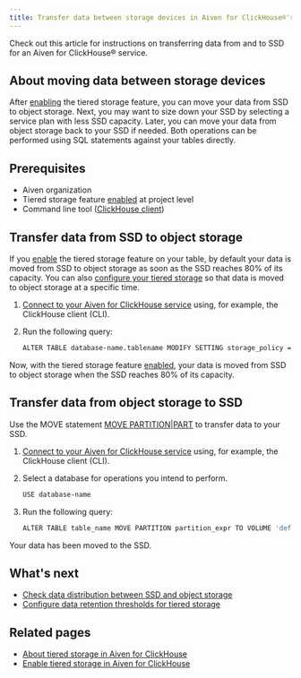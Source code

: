```yaml
---
title: Transfer data between storage devices in Aiven for ClickHouse®'s tiered storage
---
```


Check out this article for instructions on transferring data from and to
SSD for an Aiven for ClickHouse® service.

## About moving data between storage devices

After
[enabling](/docs/products/clickhouse/howto/enable-tiered-storage) the tiered storage feature, you can move your data from SSD
to object storage. Next, you may want to size down your SSD by selecting
a service plan with less SSD capacity. Later, you can move your data
from object storage back to your SSD if needed. Both operations can be
performed using SQL statements against your tables directly.

## Prerequisites

-   Aiven organization
-   Tiered storage feature
    [enabled](/docs/products/clickhouse/howto/enable-tiered-storage) at project level
-   Command line tool
    ([ClickHouse client](/docs/products/clickhouse/howto/connect-with-clickhouse-cli))

## Transfer data from SSD to object storage

If you
[enable](/docs/products/clickhouse/howto/enable-tiered-storage) the tiered storage feature on your table, by default your
data is moved from SSD to object storage as soon as the SSD reaches 80%
of its capacity. You can also
[configure your tiered storage](/docs/products/clickhouse/howto/configure-tiered-storage) so that data is moved to object storage at a specific time.

1.  [Connect to your Aiven for ClickHouse service](/docs/products/clickhouse/howto/list-connect-to-service) using, for example, the ClickHouse client (CLI).

1.  Run the following query:

    ``` bash
    ALTER TABLE database-name.tablename MODIFY SETTING storage_policy = 'tiered'
    ```

Now, with the tiered storage feature
[enabled](/docs/products/clickhouse/howto/enable-tiered-storage), your data is moved
from SSD to object storage when the SSD
reaches 80% of its capacity.

## Transfer data from object storage to SSD

Use the MOVE statement [MOVE
PARTITION\|PART](https://clickhouse.com/docs/en/sql-reference/statements/alter/partition#move-partitionpart)
to transfer data to your SSD.

1.  [Connect to your Aiven for ClickHouse service](/docs/products/clickhouse/howto/list-connect-to-service) using, for example, the ClickHouse client (CLI).

1.  Select a database for operations you intend to perform.

    ``` bash
    USE database-name
    ```

1.  Run the following query:

    ``` bash
    ALTER TABLE table_name MOVE PARTITION partition_expr TO VOLUME 'default'
    ```

Your data has been moved to the SSD.

## What's next

-   [Check data distribution between SSD and object storage](/docs/products/clickhouse/howto/check-data-tiered-storage)
-   [Configure data retention thresholds for tiered storage](/docs/products/clickhouse/howto/configure-tiered-storage)

## Related pages

-   [About tiered storage in Aiven for ClickHouse](/docs/products/clickhouse/concepts/clickhouse-tiered-storage)
-   [Enable tiered storage in Aiven for ClickHouse](/docs/products/clickhouse/howto/enable-tiered-storage)
